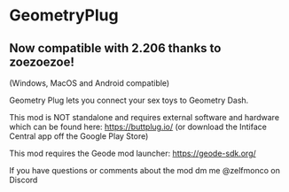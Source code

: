 # GeometryPlug

## Now compatible with 2.206 thanks to zoezoezoe! 

(Windows, MacOS and Android compatible)

Geometry Plug lets you connect your sex toys to Geometry Dash.

This mod is NOT standalone and requires external software and hardware which can be found here: https://buttplug.io/ (or download the Intiface Central app off the Google Play Store)

This mod requires the Geode mod launcher: https://geode-sdk.org/

If you have questions or comments about the mod dm me @zelfmonco on Discord
